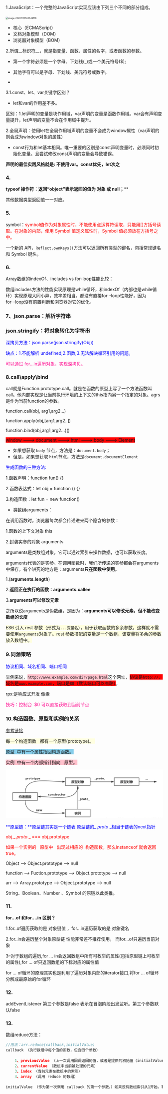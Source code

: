 1.JavaScript：一个完整的JavaScript实现应该由下列三个不同的部分组成。

<img src="/Users/yl/Library/Application Support/typora-user-images/image-20201123140349176.png" alt="image-20201123140349176" style="zoom: 50%;" />

* 核心（ECMAScript）
* 文档对象模型（DOM）
* 浏览器对象模型（BOM）

2.所谓__标识符__，就是指变量、函数、属性的名字，或者函数的参数。

*  第一个字符必须是一个字母、下划线(_)或一个美元符号($);

*  其他字符可以是字母、下划线、美元符号或数字。
* 

3.​​1.const、let、var关键字区别？

- let和var的作用差不多。

区别：1.let声明的变量是块作用域，var声明的变量是函数作用域。var会有声明变量提升，let声明的变量不会在作用域中提升。

2.全局声明：使用let在全局作用域声明的变量不会成为window属性（var声明的则会成为window对象的属性）

- const行为和let基本相同。唯一重要的区别是const声明变量时，必须同时初始化变量。且尝试修改const声明的变量会导致错误。

__声明的最佳实践风格就是: 不使用var。const优先，let次之__

### 4.

**typeof 操作符：返回“object”表示返回的值为 对象 或 null；****

其他数据类型返回值一一对应。

### 5.

symbol：<span style="color:red">symbol值作为对象属性时，不能使用点运算符读取，只能用[]方括号读取。在对象的内部，使用 Symbol 值定义属性时，Symbol 值必须放在方括号之中。</span>

一个新的 API，`Reflect.ownKeys()`方法可以返回所有类型的键名，包括常规键名和 Symbol 键名。

### 6.

Array数组的indexOf、includes  vs  for-loop性能比较：

数组includes方法的性能实现原理是while循环，和indexOf（内部也是while循环）实现原理大同小异，效率差相当。都没有直接for···loop性能好，因为for···loop没有前置判断和浏览器对它的优化。

### 7、json.parse：解析字符串

### json.stringify：将对象转化为字符串

<font color="blue">深拷贝方法：json.parse(json.stringify(Obj))</font>

<font color="blue">缺点：1.不能解析 undefined;2.函数;3.无法解决循环引用的问题。</font>

<font color="deeppink">可以通过 for...in遍历对象，实现深拷贝。</font>



### 8.call\apply\bind

call就是Function.prototype.call。就是在函数的原型上写了一个方法函数叫call。他内部实现是让当前执行环境的上下文的this指向另一个指定的对象。agrs是作为当前function的参数。

function.call(obj, arg1,arg2...)

function.apply(obj,[arg1,arg2..])

function.bind(obj,arg1,arg2...)()



<span style="background:red">window ---> document ---> html --->  body --->  Element</span>

- 如果想获取 `body` 节点，方法是：`document.body`；
- 但是，如果想获取 `html`节点，方法是`document.documentElement`

<span style="color:blue">生成函数的三种方法:</span>

1.函数声明：function fun() {}

2.函数表达式：let obj = function () {}

3.构造函数：let fun = new function()

* 类数组arguments：

在调用函数时，浏览器每次都会传递进来两个隐含的参数：

1.函数的上下文对象 this

2.封装实参的对象 arguments

arguments是类数组对象，它可以通过索引来操作数据，也可以获取长度。

arguments代表的是实参。在调用函数时，我们所传递的实参都会在arguments中保存。有个讲究的地方是：arguments**只在函数中使用**。

1.(**arguments.length**)

2.**返回正在执行的函数：arguments.callee**

3.**arguments可以修改元素**

之所以说arguments是伪数组，是因为：**arguments可以修改元素，但不能改变数组的长度**

<span style="background-color:lightyellow">ES6 引入 rest 参数（形式为`...变量名`），用于获取函数的多余参数，这样就不需要使用`arguments`对象了。rest 参数搭配的变量是一个数组，该变量将多余的参数放入数组中。</span>



### 9.同源策略

<font color=blue>协议相同、域名相同、端口相同</font>

举例来说，<span style ="background:pink">`http://www.example.com/dir/page.html`</span>这个网址，<span style="background:red">协议是`http://`，域名是`www.example.com`，端口是`80`（默认端口可以省略）</span>。



rpx:是响应式开发   像素

<span style="color:deeppink">技巧：控制台  $0 可以直接获取到当前节点</span>

### 10.构造函数、原型和实例的关系

[参考链接](https://juejin.cn/post/6844903827326369799)

<span style="background-color:lightyellow">每一个构造函数   都有一个原型(prototype)。 </span>

<span style="background-color:skyblue">原型  中有一个属性指回构造函数。</span>

<span style="background-color:pink">实例  中有一个内部指针指向   原型。</span>

<img src='../前端面试题/src/imgs/原型-构造函数-实例.png'>

<font color=blue>**原型链：**原型链其实是一个链表   原型链的_ _proto_ _相当于链表的next指针</font>

<font color =red>obj._ _proto_ _ === obj.prototype</font>

<font color=red>如果一个实例的   原型中   出现过相应的  构造函数，那么instanceof 就会返回true。</font>

Object  ——> Object.prototype ——> null

function ——> Fuction.prototype  ——> Object.prototype  ——> null

arr  ——> Array.prototype  ——> Object.prototype  ——> null

String、Boolean、Number 、Symbol  的原链以此类推。

### 11.

**for...of 和for....in 区别？**

1.for..of遍历获取的是 对象键值 ，for...in遍历获取的是   对象键名

2.for..in会遍历整个对象原型链  性能非常差不推荐使用，  而for...of只遍历当前对象

3–对于数组的遍历,for … in会返回数组中所有可枚举的属性(包括原型链上可枚举的属性),for … of只返回数组的下标对应的属性值

for … of循环的原理其实也是利用了遍历对象内部的iterator接口,将for … of循环分解成最原始的for循环

### 12.

addEventListener 第三个参数是false 表示在冒泡阶段出发监听。第三个参数默认false

### 13.

数组reduce方法：

```js
//用法：arr.reduce(callback,initialValue)
callback （执行数组中每个值的函数，包含四个参数）

    1、previousValue （上一次调用回调返回的值，或者是提供的初始值（initialValue））
    2、currentValue （数组中当前被处理的元素）
    3、index （当前元素在数组中的索引）
    4、array （调用 reduce 的数组）

initialValue （作为第一次调用 callback 的第一个参数。）如果没有数组索引从1开始。有数组从0开始遍历。
```

